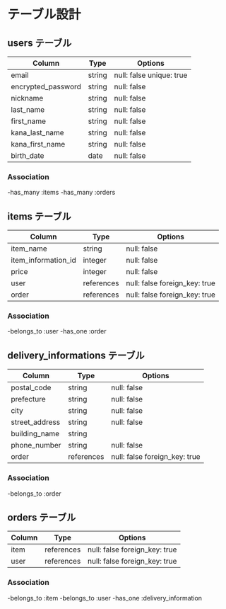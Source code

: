 # テーブル設計

## users テーブル

| Column             | Type   | Options                  |
| ------------------ | ------ | ------------------------ |
| email              | string | null: false unique: true |
| encrypted_password | string | null: false              |
| nickname           | string | null: false              |
| last_name          | string | null: false              |
| first_name         | string | null: false              |
| kana_last_name     | string | null: false              |
| kana_first_name    | string | null: false              |
| birth_date         | date   | null: false              |


### Association

-has_many :items
-has_many :orders

## items テーブル

| Column              | Type       | Options                        |
| ------------------- | ---------- | ------------------------------ |
| item_name           | string     | null: false                    |
| item_information_id | integer    | null: false                    |
| price               | integer    | null: false                    |
| user                | references | null: false  foreign_key: true |
| order               | references | null: false  foreign_key: true |

### Association

-belongs_to :user
-has_one  :order

## delivery_informations テーブル

| Column         | Type       | Options                        |
| -------------- | ---------- | ------------------------------ |
| postal_code    | string     | null: false                    |
| prefecture     | string     | null: false                    |
| city           | string     | null: false                    |
| street_address | string     | null: false                    |
| building_name  | string     |                                |
| phone_number   | string     | null: false                    |
| order          | references | null: false  foreign_key: true |

### Association

-belongs_to :order

## orders テーブル

| Column               | Type       | Options                        |
| -------------------- | ---------- | ------------------------------ |
| item                 | references | null: false  foreign_key: true |
| user                 | references | null: false  foreign_key: true |

### Association

-belongs_to :item
-belongs_to :user
-has_one    :delivery_information